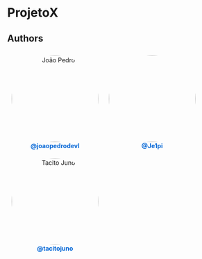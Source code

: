 # ProjetoX

## Authors

<div style="display:inline-block; text-align:center; margin: 10px;">
    <img src="https://avatars.githubusercontent.com/u/141358061?v=4" alt="João Pedro" width="200" style="border:1rem; border-radius:50%;" />
    <br />
    <a href="https://github.com/joaopedrodevl" style="text-decoration:none; color:#0366d6; font-weight:bold;">@joaopedrodevl</a>
</div>
<div style="display:inline-block; text-align:center; margin: 10px;">
    <img src="https://avatars.githubusercontent.com/u/131310175?v=4 alt="Je1pi" width="200" style="border:1rem; border-radius:50%;" />
    <br />
    <a href="https://github.com/Je1pi" style="text-decoration:none; color:#0366d6; font-weight:bold;">@Je1pi</a>
</div>
<div style="display:inline-block; text-align:center; margin: 10px;">
    <img src="https://avatars.githubusercontent.com/u/135925594?v=4" alt="Tacito Juno" width="200" style="border:1rem; border-radius:50%;" />
    <br />
    <a href="https://github.com/tacitojuno" style="text-decoration:none; color:#0366d6; font-weight:bold;">@tacitojuno</a>
</div>
